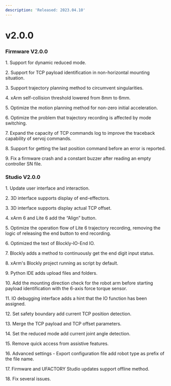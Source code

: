 ```yaml
---
description: 'Released: 2023.04.10'
---
```


# v2.0.0

### Firmware V2.0.0

1\. Support for dynamic reduced mode.

2\. Support for TCP payload identification in non-horizontal mounting situation.

3\. Support trajectory planning method to circumvent singularities.

4\. xArm self-collision threshold lowered from 8mm to 6mm.

5\. Optimize the motion planning method for non-zero initial acceleration.

6\. Optimize the problem that trajectory recording is affected by mode switching.

7\. Expand the capacity of TCP commands log to improve the traceback capability of servoj commands.

8\. Support for getting the last position command before an error is reported.

9\. Fix a firmware crash and a constant buzzer after reading an empty controller SN file.



### &#x20;Studio V2.0.0

1\. Update user interface and interaction.

2\. 3D interface supports display of end-effectors.

3\. 3D interface supports display actual TCP offset.

4\. xArm 6 and Lite 6 add the “Align” button.

5\. Optimize the operation flow of Lite 6 trajectory recording, removing the logic of releasing the end button to end recording.

6\. Optimized the text of Blockly-IO-End IO.

7\. Blockly adds a method to continuously get the end digit input status.

8\. xArm's Blockly project running as script by default.

9\. Python IDE adds upload files and folders.

10\. Add the mounting direction check for the robot arm before starting payload identification with the 6-axis force torque sensor.

11\. IO debugging interface adds a hint that the IO function has been assigned.

12\. Set safety boundary add current TCP position detection.

13\. Merge the TCP payload and TCP offset parameters.

14\. Set the reduced mode add current joint angle detection.

15\. Remove quick access from assistive features.

16\. Advanced settings - Export configuration file add robot type as prefix of the file name.

17\. Firmware and UFACTORY Studio updates support offline method.

18\. Fix several issues.
